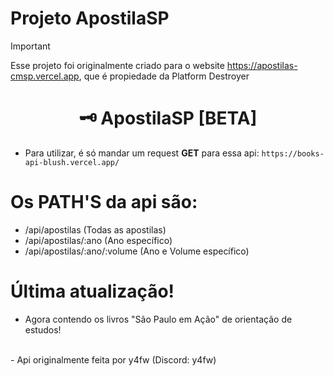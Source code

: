 # Projeto ApostilaSP

> [!IMPORTANT]
> Esse projeto foi originalmente criado para o website https://apostilas-cmsp.vercel.app, que é propiedade da Platform Destroyer

<div align="center">
    <h1>🗝️ ApostilaSP [BETA]</h1>
</div>

- Para utilizar, é só mandar um request **GET** para essa api:
```https://books-api-blush.vercel.app/```

# Os PATH'S da api são:
- /api/apostilas (Todas as apostilas)
- /api/apostilas/:ano (Ano específico)
- /api/apostilas/:ano/:volume (Ano e Volume específico)

# Última atualização!
- Agora contendo os livros "São Paulo em Ação" de orientação de estudos!
<br>
- Api originalmente feita por y4fw (Discord: y4fw)


